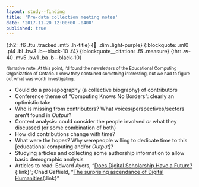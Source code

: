 ```yaml
---
layout: study--finding
title: 'Pre-data collection meeting notes'
date: '2017-11-20 12:00:00 -0400'
published: true
---
```


{:h2: .f6 .ttu .tracked .mt5 .lh-title}
{:link: .dim .light-purple}
{:blockquote: .ml0 .pl4 .bl .bw3 .b--black-10 .f4}
{:blockquote__citation: .f5 .measure}
{:hr: .w-40 .mv5 .bw1 .ba .b--black-10}

<small class="i">Narrative note: At this point, I’d found the newsletters of the
Educational Computing Organization of Ontario. I knew they contained something interesting,
but we had to figure out what was worth investigating.</small>

* Could do a prosapography (a collective biography) of contributors
* Conference theme of “Computing Knows No Borders”: clearly an optimistic take
* Who is missing from contributors? What voices/perspectives/sectors aren’t found in *Output*?
* Content analysis: could consider the people involved *or* what they discussed (or some combination of both)
* How did contributions change with time?
* What were the hopes? Why werepeople willing to dedicate time to this [educational computing and/or *Output*]?
* Studying articles and collecting some authorship information to allow basic demographic analysis
* Articles to read: Edward Ayers, “[Does Digital Scholarship Have a Future?](https://er.educause.edu/articles/2013/8/does-digital-scholarship-have-a-future){:link}”; Chad Gaffield, “[The surprising ascendance of Digital Humanities](https://www.digitalstudies.org/articles/10.16995/dscn.2/){:link}”
